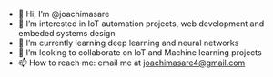 - 👋 Hi, I’m @joachimasare
- 👀 I’m interested in IoT automation projects, web development and embeded systems design
- 🌱 I’m currently learning deep learning and neural networks
- 💞️ I’m looking to collaborate on IoT and Machine learning projects
- 📫 How to reach me: email me at joachimasare4@gmail.com

<!---
joachimasare/joachimasare is a ✨ special ✨ repository because its `README.md` (this file) appears on your GitHub profile.
You can click the Preview link to take a look at your changes.
--->
